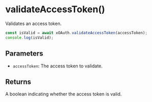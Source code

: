 # validateAccessToken()

Validates an access token.

```typescript
const isValid = await xOAuth.validateAccessToken(accessToken);
console.log(isValid);
```

## Parameters

- `accessToken`: The access token to validate.

## Returns

A boolean indicating whether the access token is valid.